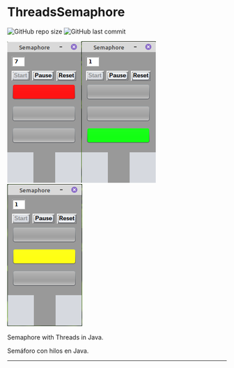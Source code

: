 # ThreadsSemaphore

![GitHub repo size](https://img.shields.io/github/repo-size/dfleper/ThreadsSemaphore?logo=github)
![GitHub last commit](https://img.shields.io/github/last-commit/dfleper/ThreadsSemaphore?color=blue&label=last-commit&logo=github&logoColor=white)

![ScreenShot](https://github.com/dfleper/ThreadsSemaphore/blob/master/src/ScreenShot/SS1.png)![ScreenShot](https://github.com/dfleper/ThreadsSemaphore/blob/master/src/ScreenShot/SS2.png)![ScreenShot](https://github.com/dfleper/ThreadsSemaphore/blob/master/src/ScreenShot/SS3.png)

Semaphore with Threads in Java.

Semáforo con hilos en Java.

-----
